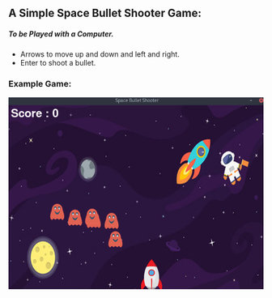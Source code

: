 ## A Simple Space Bullet Shooter Game:
##### To be Played with a Computer.
* Arrows to move up and down and left and right.
* Enter to shoot a bullet.
  

### Example Game:
![Game](GS.png)
